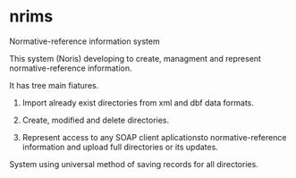 # nrims
Normative-reference information system

This system (Noris) developing to create, managment and represent normative-reference information.

It has tree main fiatures.

1. Import already exist directories from xml and dbf data formats.

2. Create, modified and delete directories.

3. Represent access to any SOAP client aplicationsto normative-reference information and upload full directories or its updates.

System using universal method of saving records for all directories.
